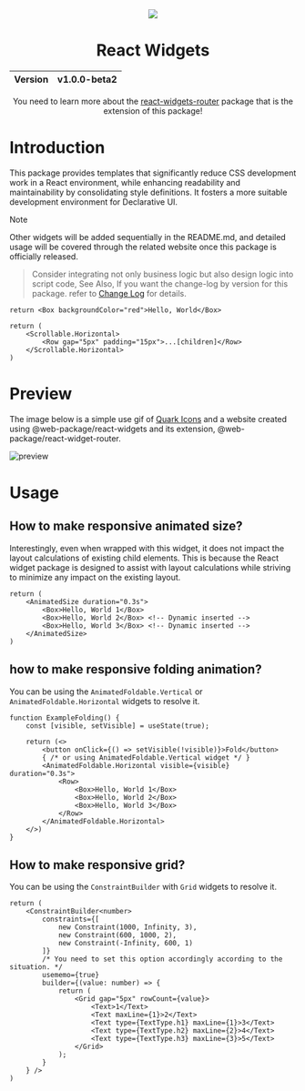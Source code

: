 <div align="center">
    <img src="https://github.com/user-attachments/assets/f576cb2c-a1e1-4f54-af04-64cd17284282">
    <h1>React Widgets</h1>
    <table>
        <thead>
          <tr>
            <th>Version</th>
            <th>v1.0.0-beta2</th>
          </tr>
        </tbody>
    </table>
    You need to learn more about the <a href="https://github.com/react-widgets/react_widgets-router">react-widgets-router</a> package that is the extension of this package!
</div>

# Introduction
This package provides templates that significantly reduce CSS development work in a React environment, while enhancing readability and maintainability by consolidating style definitions. It fosters a more suitable development environment for Declarative UI.

> [!NOTE]
> Other widgets will be added sequentially in the README.md, and detailed usage will be covered through the related website once this package is officially released.

> Consider integrating not only business logic but also design logic into script code, See Also, If you want the change-log by version for this package. refer to [Change Log](CHANGELOG.md) for details.

```tsx
return <Box backgroundColor="red">Hello, World</Box>
```

```tsx
return (
    <Scrollable.Horizontal>
        <Row gap="5px" padding="15px">...[children]</Row>
    </Scrollable.Horizontal>
)
```

# Preview
The image below is a simple use gif of [Quark Icons](https://quarkicons.com/) and a website created using @web-package/react-widgets and its extension, @web-package/react-widget-router.

![preview](https://github.com/user-attachments/assets/cd1b147b-3043-496f-9ebc-e76b634d468c)

# Usage

## How to make responsive animated size?
Interestingly, even when wrapped with this widget, it does not impact the layout calculations of existing child elements. This is because the React widget package is designed to assist with layout calculations while striving to minimize any impact on the existing layout.

```tsx
return (
    <AnimatedSize duration="0.3s">
        <Box>Hello, World 1</Box>
        <Box>Hello, World 2</Box> <!-- Dynamic inserted -->
        <Box>Hello, World 3</Box> <!-- Dynamic inserted -->
    </AnimatedSize>
)
```

## how to make responsive folding animation?
You can be using the `AnimatedFoldable.Vertical` or `AnimatedFoldable.Horizontal` widgets to resolve it.

```tsx
function ExampleFolding() {
    const [visible, setVisible] = useState(true);

    return (<>
        <button onClick={() => setVisible(!visible)}>Fold</button>
        { /* or using AnimatedFoldable.Vertical widget */ }
        <AnimatedFoldable.Horizontal visible={visible} duration="0.3s">
            <Row>
                <Box>Hello, World 1</Box>
                <Box>Hello, World 2</Box>
                <Box>Hello, World 3</Box>
            </Row>
        </AnimatedFoldable.Horizontal>
    </>)
}
```

## How to make responsive grid?
You can be using the `ConstraintBuilder` with `Grid` widgets to resolve it.

```tsx
return (
    <ConstraintBuilder<number>
        constraints={[
            new Constraint(1000, Infinity, 3),
            new Constraint(600, 1000, 2),
            new Constraint(-Infinity, 600, 1)
        ]}
        /* You need to set this option accordingly according to the situation. */
        usememo={true}
        builder={(value: number) => {
            return (
                <Grid gap="5px" rowCount={value}>
                    <Text>1</Text>
                    <Text maxLine={1}>2</Text>
                    <Text type={TextType.h1} maxLine={1}>3</Text>
                    <Text type={TextType.h2} maxLine={2}>4</Text>
                    <Text type={TextType.h3} maxLine={3}>5</Text>
                </Grid>
            );
        }
    } />
)
```
